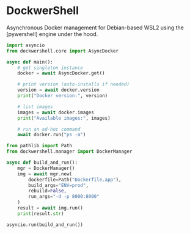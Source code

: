 <!-- README.md -->
# DockwerShell

Asynchronous Docker management for Debian-based WSL2 using the [pywershell] engine under the hood.

```python
import asyncio
from dockwershell.core import AsyncDocker

async def main():
    # get singleton instance
    docker = await AsyncDocker.get()

    # print version (auto-installs if needed)
    version = await docker.version
    print("Docker version:", version)

    # list images
    images = await docker.images
    print("Available images:", images)

    # run an ad‐hoc command
    await docker.run("ps -a")
```

```python
from pathlib import Path
from dockwershell.manager import DockerManager

async def build_and_run():
    mgr = DockerManager()
    img = await mgr.new(
        dockerfile=Path("Dockerfile.app"),
        build_args="ENV=prod",
        rebuild=False,
        run_args="-d -p 8000:8000"
    )
    result = await img.run()
    print(result.str)

asyncio.run(build_and_run())
```